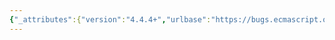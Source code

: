 ```yaml
---
{"_attributes":{"version":"4.4.4+","urlbase":"https://bugs.ecmascript.org/","maintainer":"dherman@mozilla.com"},"bug":{"bug_id":880,"creation_ts":"2012-10-30 10:59:00 -0700","short_desc":"15.16.5.8 Map.prototype.values => Set.prototype.values","delta_ts":"2012-11-23 09:45:24 -0800","product":"Draft for 6th Edition","component":"editorial issue","version":"Rev 11: October 26, 2012 Draft","rep_platform":"All","op_sys":"All","bug_status":"RESOLVED","resolution":"FIXED","priority":"Normal","bug_severity":"enhancement","everconfirmed":true,"reporter":{"uid":"waldron.rick","name":"Rick Waldron"},"assigned_to":{"uid":"allen","name":"Allen Wirfs-Brock"},"cc":"waldron.rick","long_desc":[{"commentid":2323,"comment_count":0,"who":{"uid":"waldron.rick","name":"Rick Waldron"},"bug_when":"2012-10-30 10:59:37 -0700"},{"commentid":2327,"comment_count":1,"who":{"uid":"allen","name":"Allen Wirfs-Brock"},"bug_when":"2012-10-30 12:17:03 -0700","thetext":"corrected in rev 12 editor's draft"},{"commentid":2589,"comment_count":2,"who":{"uid":"allen","name":"Allen Wirfs-Brock"},"bug_when":"2012-11-23 09:45:24 -0800","thetext":"corrected in rev 12, Nov. 22, 2012 draft"}]}}
---
```

